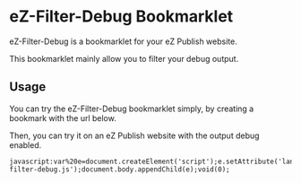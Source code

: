 eZ-Filter-Debug Bookmarklet
=============

eZ-Filter-Debug is a bookmarklet for your eZ Publish website.

This bookmarklet mainly allow you to filter your debug output.


Usage
-------

You can try the eZ-Filter-Debug bookmarklet simply, by creating a bookmark with the url below. 

Then, you can try it on an eZ Publish website with the output debug enabled.

    javascript:var%20e=document.createElement('script');e.setAttribute('language','javascript');e.setAttribute('src','http://zilliox.me/resource/bookmarklet/ezpublish-filter-debug.js');document.body.appendChild(e);void(0);